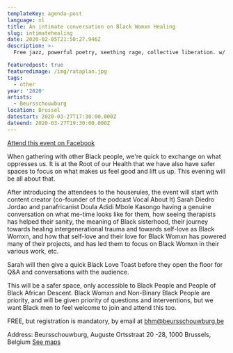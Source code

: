 ```yaml
---
templateKey: agenda-post
language: nl
title: An intimate conversation on Black Womxn Healing
slug: intimatehealing
date: 2020-02-05T21:50:27.946Z
description: >-
  Free jazz, powerful poetry, seething rage, collective liberation. w/ AB

featuredpost: true
featuredimage: /img/rataplan.jpg
tags:
  - other
year: '2020'
artists:
  - Beursschouwburg
location: Brussel
datestart: 2020-03-27T17:30:00.000Z
dateend: 2020-03-27T19:30:00.000Z
---
```

[Attend this event on Facebook](https://www.facebook.com/events/212462576790330/)

When gathering with other Black people, we're quick to exchange on what oppresses us. It is at the Root of our Health that we have also have safer spaces to focus on what makes us feel good and lift us up. This evening will be all about that.

After introducing the attendees to the houserules, the event will start with content creator (co-founder of the podcast Vocal About It) Sarah Diedro Jordao and panafricanist Doula Adidi Mbole Kasongo having a genuine conversation on what me-time looks like for them, how seeing therapists has helped their sanity, the meaning of Black sisterhood, their journey towards healing intergenerational trauma and towards self-love as Black Womxn, and how that self-love and their love for Black Womxn has powered many of their projects, and has led them to focus on Black Womxn in their various work, etc.

Sarah will then give a quick Black Love Toast before they open the floor for Q&A and conversations with the audience.

This will be a safer space, only accessible to Black People and People of Black African Descent. ​Black Womxn and Non-Binary Black People are priority, and will be given priority of questions and interventions, but we want Black men to feel welcome to join and attend this too.

FREE, but registration is mandatory, by email at [bhm@beursschouwburg.be](mailto:bhm@beursschouwburg.be)

Address: Beursschouwburg, Auguste Ortsstraat 20 -28, 1000 Brussels, Belgium
[See maps](https://goo.gl/maps/DhBu8cak4gTzckgZA)
